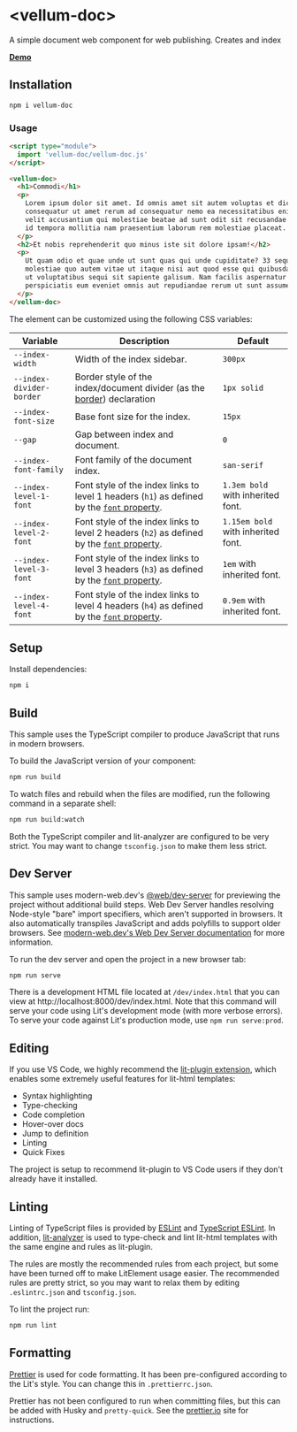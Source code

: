 # \<vellum-doc>

A simple document web component for web publishing. Creates and index

**[Demo](https://grislyeye.github.io/vellum-docs/)**

## Installation

```bash
npm i vellum-doc
```

### Usage

```html
<script type="module">
  import 'vellum-doc/vellum-doc.js'
</script>

<vellum-doc>
  <h1>Commodi</h1>
  <p>
    Lorem ipsum dolor sit amet. Id omnis amet sit autem voluptas et dicta
    consequatur ut amet rerum ad consequatur nemo ea necessitatibus enim. Aut
    velit accusantium qui molestiae beatae ad sunt odit sit recusandae sapiente
    id tempora mollitia nam praesentium laborum rem molestiae placeat.
  </p>
  <h2>Et nobis reprehenderit quo minus iste sit dolore ipsam!</h2>
  <p>
    Ut quam odio et quae unde ut sunt quas qui unde cupiditate? 33 sequi
    molestiae quo autem vitae ut itaque nisi aut quod esse qui quibusdam labore
    ut voluptatibus sequi sit sapiente galisum. Nam facilis aspernatur et eius
    perspiciatis eum eveniet omnis aut repudiandae rerum ut sunt assumenda?
  </p>
</vellum-doc>
```

The element can be customized using the following CSS variables:

| Variable                 | Description                                                                                                                                         | Default                            |
| ------------------------ | --------------------------------------------------------------------------------------------------------------------------------------------------- | ---------------------------------- |
| `--index-width`          | Width of the index sidebar.                                                                                                                         | `300px`                            |
| `--index-divider-border` | Border style of the index/document divider (as the [border](https://developer.mozilla.org/en-US/docs/Web/CSS/border)) declaration                   | `1px solid`                        |
| `--index-font-size`      | Base font size for the index.                                                                                                                       | `15px`                             |
| `--gap`                  | Gap between index and document.                                                                                                                     | `0`                                |
| `--index-font-family`    | Font family of the document index.                                                                                                                  | `san-serif`                        |
| `--index-level-1-font`   | Font style of the index links to level 1 headers (`h1`) as defined by the [`font` property](https://developer.mozilla.org/en-US/docs/Web/CSS/font). | `1.3em bold` with inherited font.  |
| `--index-level-2-font`   | Font style of the index links to level 2 headers (`h2`) as defined by the [`font` property](https://developer.mozilla.org/en-US/docs/Web/CSS/font). | `1.15em bold` with inherited font. |
| `--index-level-3-font`   | Font style of the index links to level 3 headers (`h3`) as defined by the [`font` property](https://developer.mozilla.org/en-US/docs/Web/CSS/font). | `1em` with inherited font.         |
| `--index-level-4-font`   | Font style of the index links to level 4 headers (`h4`) as defined by the [`font` property](https://developer.mozilla.org/en-US/docs/Web/CSS/font). | `0.9em` with inherited font.       |

## Setup

Install dependencies:

```bash
npm i
```

## Build

This sample uses the TypeScript compiler to produce JavaScript that runs in
modern browsers.

To build the JavaScript version of your component:

```bash
npm run build
```

To watch files and rebuild when the files are modified, run the following
command in a separate shell:

```bash
npm run build:watch
```

Both the TypeScript compiler and lit-analyzer are configured to be very strict.
You may want to change `tsconfig.json` to make them less strict.

## Dev Server

This sample uses modern-web.dev's
[@web/dev-server](https://www.npmjs.com/package/@web/dev-server) for previewing
the project without additional build steps. Web Dev Server handles resolving
Node-style "bare" import specifiers, which aren't supported in browsers. It also
automatically transpiles JavaScript and adds polyfills to support older
browsers. See
[modern-web.dev's Web Dev Server documentation](https://modern-web.dev/docs/dev-server/overview/)
for more information.

To run the dev server and open the project in a new browser tab:

```bash
npm run serve
```

There is a development HTML file located at `/dev/index.html` that you can view
at http://localhost:8000/dev/index.html. Note that this command will serve your
code using Lit's development mode (with more verbose errors). To serve your code
against Lit's production mode, use `npm run serve:prod`.

## Editing

If you use VS Code, we highly recommend the
[lit-plugin extension](https://marketplace.visualstudio.com/items?itemName=runem.lit-plugin),
which enables some extremely useful features for lit-html templates:

- Syntax highlighting
- Type-checking
- Code completion
- Hover-over docs
- Jump to definition
- Linting
- Quick Fixes

The project is setup to recommend lit-plugin to VS Code users if they don't
already have it installed.

## Linting

Linting of TypeScript files is provided by [ESLint](eslint.org) and
[TypeScript ESLint](https://github.com/typescript-eslint/typescript-eslint). In
addition, [lit-analyzer](https://www.npmjs.com/package/lit-analyzer) is used to
type-check and lint lit-html templates with the same engine and rules as
lit-plugin.

The rules are mostly the recommended rules from each project, but some have been
turned off to make LitElement usage easier. The recommended rules are pretty
strict, so you may want to relax them by editing `.eslintrc.json` and
`tsconfig.json`.

To lint the project run:

```bash
npm run lint
```

## Formatting

[Prettier](https://prettier.io/) is used for code formatting. It has been
pre-configured according to the Lit's style. You can change this in
`.prettierrc.json`.

Prettier has not been configured to run when committing files, but this can be
added with Husky and `pretty-quick`. See the [prettier.io](https://prettier.io/)
site for instructions.
